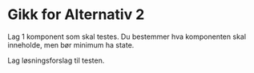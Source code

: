# Gikk for Alternativ 2
Lag 1 komponent som skal testes. Du bestemmer hva komponenten skal inneholde, men bør minimum ha state.

Lag løsningsforslag til testen.